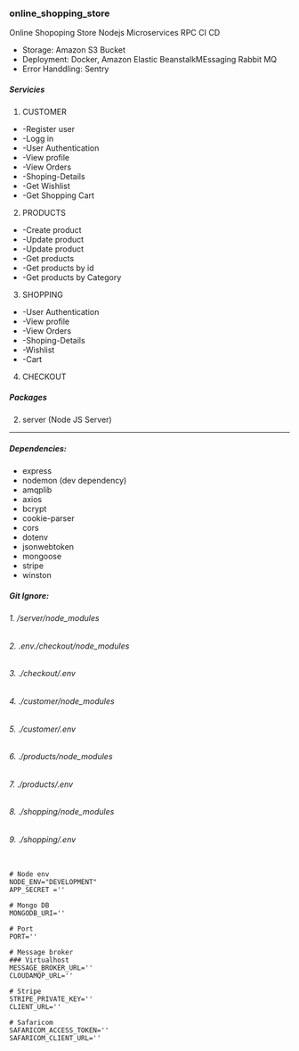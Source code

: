 ### online_shopping_store
Online Shopoping Store Nodejs Microservices RPC CI CD
* Storage: Amazon S3 Bucket
* Deployment: Docker, Amazon Elastic  BeanstalkMEssaging Rabbit MQ
* Error Handdling: Sentry 

##### Servicies
 1. CUSTOMER
*   -Register user
*   -Logg in 
*   -User Authentication
*   -View profile
*   -View Orders
*   -Shoping-Details
*   -Get Wishlist
*   -Get Shopping Cart

 2. PRODUCTS
*   -Create product
*   -Update product
*   -Update product
*   -Get products
*   -Get products by id
*   -Get products by Category

 3. SHOPPING
*   -User Authentication
*   -View profile
*   -View Orders
*   -Shoping-Details
*   -Wishlist
*   -Cart

 4. CHECKOUT

##### Packages
2. server (Node JS Server)
---
##### **Dependencies:**
   * express
   * nodemon (dev dependency)
   * amqplib
   * axios
   * bcrypt
   * cookie-parser
   * cors
   * dotenv
   * jsonwebtoken
   * mongoose
   * stripe
   * winston


##### **Git Ignore:**
###### 1.  /server/node_modules
###### 2.  .env./checkout/node_modules
###### 3.  ./checkout/.env
###### 4.  ./customer/node_modules
###### 5.  ./customer/.env
###### 6.  ./products/node_modules
###### 7.  ./products/.env
###### 8.  ./shopping/node_modules
###### 9.  ./shopping/.env
```

# Node env
NODE_ENV="DEVELOPMENT"
APP_SECRET =''

# Mongo DB
MONGODB_URI=''

# Port
PORT=''

# Message broker 
### Virtualhost
MESSAGE_BROKER_URL=''
CLOUDAMQP_URL=''

# Stripe
STRIPE_PRIVATE_KEY=''
CLIENT_URL=''

# Safaricom 
SAFARICOM_ACCESS_TOKEN='' 
SAFARICOM_CLIENT_URL=''
```
